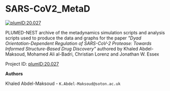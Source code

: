 # SARS-CoV2_MetaD

[![plumID:20.027](https://www.plumed-nest.org/eggs/20/027/badge.svg)](https://www.plumed-nest.org/eggs/20/027/)

PLUMED-NEST archive of the metadynamics simulation scripts and analysis scripts used to produce the data and graphs for the paper *"Dyad Orientation-Dependent Regulation of SARS-CoV-2 Protease: Towards Informed Structure-Based Drug Discovery"* authored by Khaled Abdel-Maksoud, Mohamed Ali al-Badri, Christian Lorenz and Jonathan W. Essex


Project ID: [plumID:20.027](https://www.plumed-nest.org/eggs/20/027/)

**Authors**

Khaled Abdel-Maksoud - `K.Abdel-Maksoud@soton.ac.uk`
